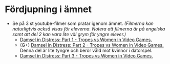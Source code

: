 # Fördjupning i ämnet
- Se på 3 st youtube-filmer som pratar igenom ämnet. _(Filmerna kan naturligtvis också visas för eleverna. Notera att filmerna är på engelska samt att del 2 kan vara lite väl grym för yngre elever.)_
  + [Damsel in Distress: Part 1 - Tropes vs Women in Video Games.][damsel-in-distress-part-1]
  + (G+) [Damsel in Distress: Part 2 - Tropes vs Women in Video Games.][damsel-in-distress-part-2] Denna del är lite tyngre och berör våld mot kvinnor i datorspel.
  + [Damsel in Distress: Part 3 - Tropes vs Women in Video Games.][damsel-in-distress-part-3]


[damsel-in-distress-part-1]: http://youtu.be/X6p5AZp7r_Q
[damsel-in-distress-part-2]: http://youtu.be/toa_vH6xGqs
[damsel-in-distress-part-3]: http://youtu.be/LjImnqH_KwM
